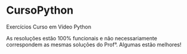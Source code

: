 # CursoPython

 Exercícios Curso em Vídeo Python

 As resoluções estão 100% funcionais e não necessariamente correspondem as mesmas soluções do Prof°. Algumas estão melhores!
